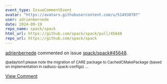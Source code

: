 ```yaml
---
event_type: IssueCommentEvent
avatar: "https://avatars.githubusercontent.com/u/51493078?"
user: adrienbernede
date: 2024-09-19
repo_name: spack/spack
html_url: https://github.com/spack/spack/pull/45648
repo_url: https://github.com/spack/spack
---
```


<a href='https://github.com/adrienbernede' target='_blank'>adrienbernede</a> commented on issue <a href='https://github.com/spack/spack/pull/45648' target='_blank'>spack/spack#45648</a>.

<small>@adayton1 please note the migration of CARE package to CachedCMakePackage (based on implementation in radiuss-spack-configs)...</small>

<a href='https://github.com/spack/spack/pull/45648' target='_blank'>View Comment</a>